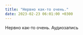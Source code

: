 ```yaml
---
title: "Нервно как-то очень."
date: 2023-02-23 06:01:00 +0300
---
```


Нервно как-то очень.
Аудиозапись

